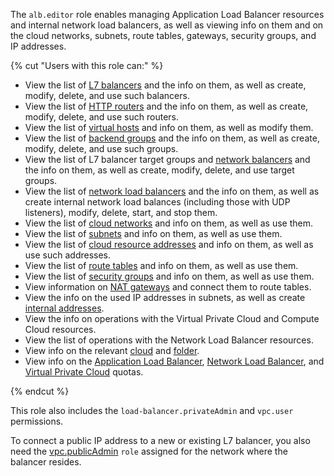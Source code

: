 The `alb.editor` role enables managing Application Load Balancer resources and internal network load balancers, as well as viewing info on them and on the cloud networks, subnets, route tables, gateways, security groups, and IP addresses.

{% cut "Users with this role can:" %}

* View the list of [L7 balancers](../../application-load-balancer/concepts/application-load-balancer.md) and the info on them, as well as create, modify, delete, and use such balancers.
* View the list of [HTTP routers](../../application-load-balancer/concepts/http-router.md) and the info on them, as well as create, modify, delete, and use such routers.
* View the list of [virtual hosts](../../application-load-balancer/concepts/http-router.md#virtual-host) and info on them, as well as modify them.
* View the list of [backend groups](../../application-load-balancer/concepts/backend-group.md) and the info on them, as well as create, modify, delete, and use such groups.
* View the list of L7 balancer target groups and [network balancers](../../network-load-balancer/concepts/target-resources.md) and the info on them, as well as create, modify, delete, and use target groups.
* View the list of [network load balancers](../../network-load-balancer/concepts/index.md) and the info on them, as well as create internal network load balances (including those with UDP listeners), modify, delete, start, and stop them.
* View the list of [cloud networks](../../vpc/concepts/network.md#network) and info on them, as well as use them.
* View the list of [subnets](../../vpc/concepts/network.md#subnet) and info on them, as well as use them.
* View the list of [cloud resource addresses](../../vpc/concepts/address.md) and info on them, as well as use such addresses.
* View the list of [route tables](../../vpc/concepts/routing.md#rt-vpc) and info on them, as well as use them.
* View the list of [security groups](../../vpc/concepts/security-groups.md) and info on them, as well as use them.
* View information on [NAT gateways](../../vpc/concepts/gateways.md) and connect them to route tables.
* View the info on the used IP addresses in subnets, as well as create [internal addresses](../../vpc/concepts/address.md#internal-addresses).
* View the info on operations with the Virtual Private Cloud and Compute Cloud resources.
* View the list of operations with the Network Load Balancer resources.
* View info on the relevant [cloud](../../resource-manager/concepts/resources-hierarchy.md#cloud) and [folder](../../resource-manager/concepts/resources-hierarchy.md#folder).
* View info on the [Application Load Balancer](../../application-load-balancer/concepts/limits.md#quotas), [Network Load Balancer](../../network-load-balancer/concepts/limits.md#load-balancer-quotas), and [Virtual Private Cloud](../../vpc/concepts/limits.md#vpc-quotas) quotas.

{% endcut %}

This role also includes the `load-balancer.privateAdmin` and `vpc.user` permissions.

To connect a public IP address to a new or existing L7 balancer, you also need the [vpc.publicAdmin](../../vpc/security/index.md#vpc-public-admin) `role` assigned for the network where the balancer resides.